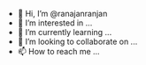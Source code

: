 - 👋 Hi, I’m @ranajanranjan
- 👀 I’m interested in ...
- 🌱 I’m currently learning ...
- 💞️ I’m looking to collaborate on ...
- 📫 How to reach me ...

<!---
ranajanranjan/ranajanranjan is a ✨ special ✨ repository because its `README.md` (this file) appears on your GitHub profile.
You can click the Preview link to take a look at your changes.
--->

